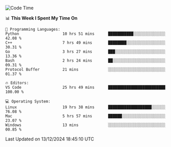 
<!--START_SECTION:waka-->
![Code Time](http://img.shields.io/badge/Code%20Time-2%2C889%20hrs%2026%20mins-blue)

📊 **This Week I Spent My Time On** 

```text
💬 Programming Languages: 
Python                   10 hrs 51 mins      ███████████░░░░░░░░░░░░░░   42.08 % 
C++                      7 hrs 49 mins       ████████░░░░░░░░░░░░░░░░░   30.31 % 
Go                       3 hrs 27 mins       ███░░░░░░░░░░░░░░░░░░░░░░   13.36 % 
Bash                     2 hrs 24 mins       ██░░░░░░░░░░░░░░░░░░░░░░░   09.31 % 
Protocol Buffer          21 mins             ░░░░░░░░░░░░░░░░░░░░░░░░░   01.37 % 

🔥 Editors: 
VS Code                  25 hrs 49 mins      █████████████████████████   100.00 % 

💻 Operating System: 
Linux                    19 hrs 38 mins      ███████████████████░░░░░░   76.08 % 
Mac                      5 hrs 57 mins       ██████░░░░░░░░░░░░░░░░░░░   23.07 % 
Windows                  13 mins             ░░░░░░░░░░░░░░░░░░░░░░░░░   00.85 % 
```


 Last Updated on 13/12/2024 18:45:10 UTC
<!--END_SECTION:waka-->

